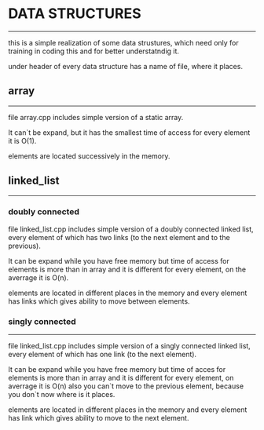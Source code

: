 # DATA STRUCTURES
---
this is a simple realization of some data strustures, which need only for training in coding this and for better understatndig it.

under header of every data structure has a name of file, where it places.

## array 
---
file array.cpp includes simple version of a static array. 

It can`t be expand, but it has the smallest time of access for every element it is O(1).

elements are located successively in the memory.

## linked_list
---
### doubly connected

file linked_list.cpp includes simple version of a doubly connected linked list, every element of which has two links (to the next element and to the previous).

It can be expand while you have free memory but time of access for elements is more than in array and it is different for every element, on the averrage it is O(n).

elements are located in different places in the memory and every element has links which gives ability to move between elements.

### singly connected
---
file linked_list.cpp includes simple version of a singly connected linked list, every element of which has one link (to the next element).

It can be expand while you have free memory but time of acces for elements is more than in array and it is different for every element, on averrage it is O(n) also you can\`t move to the previous element, because you don\`t now where is it places.

elements are located in different places in the memory and every element has link which gives ability to move to the next element.
